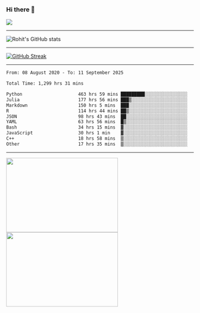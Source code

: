 ### Hi there 👋

 ![](https://komarev.com/ghpvc/?username=RohitRathore1&color=blueviolet)

<hr/>

![Rohit's GitHub stats](https://github-readme-stats.vercel.app/api?username=RohitRathore1&show_icons=true&theme=transparent)

<hr/>

[![GitHub Streak](http://github-readme-streak-stats.herokuapp.com?user=RohitRathore1&theme=dark&mode=weekly)](https://git.io/streak-stats)

<hr/>

<!--START_SECTION:waka-->

```txt
From: 08 August 2020 - To: 11 September 2025

Total Time: 1,299 hrs 31 mins

Python                     463 hrs 59 mins █████████░░░░░░░░░░░░░░░░   35.71 %
Julia                      177 hrs 56 mins ███▒░░░░░░░░░░░░░░░░░░░░░   13.69 %
Markdown                   150 hrs 5 mins  ███░░░░░░░░░░░░░░░░░░░░░░   11.55 %
R                          114 hrs 44 mins ██▒░░░░░░░░░░░░░░░░░░░░░░   08.83 %
JSON                       98 hrs 43 mins  ██░░░░░░░░░░░░░░░░░░░░░░░   07.60 %
YAML                       63 hrs 56 mins  █▒░░░░░░░░░░░░░░░░░░░░░░░   04.92 %
Bash                       34 hrs 15 mins  ▓░░░░░░░░░░░░░░░░░░░░░░░░   02.64 %
JavaScript                 30 hrs 1 min    ▓░░░░░░░░░░░░░░░░░░░░░░░░   02.31 %
C++                        18 hrs 58 mins  ▒░░░░░░░░░░░░░░░░░░░░░░░░   01.46 %
Other                      17 hrs 35 mins  ▒░░░░░░░░░░░░░░░░░░░░░░░░   01.35 %
```

<!--END_SECTION:waka-->

<hr/>

<p>
  <img src="https://wakatime.com/share/@TeAmp0is0N/3935ee43-08a3-493e-8b95-60c1f9204b15.svg" width="300" height="200">
  <img src="https://wakatime.com/share/@TeAmp0is0N/8717aacc-7340-44e0-abb1-987dc9823fcd.svg" width="300" height="200">
</p>




